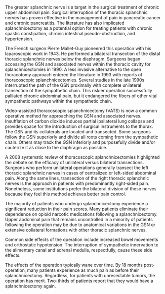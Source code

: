 The greater splanchnic nerve is a target in the surgical treatment of chronic upper abdominal pain. Surgical interruption of the thoracic splanchnic nerves has proven effective in the management of pain in pancreatic cancer and chronic pancreatitis. The literature has also implicated splanchnicectomy as a potential option for treating patients with chronic spastic constipation, chronic intestinal pseudo-obstruction, and hypertension.

The French surgeon Pierre Mallet-Guy pioneered this operation with his laparoscopic work in 1943. He performed a bilateral transection of the distal thoracic splanchnic nerves below the diaphragm. Surgeons began accessing the GSN and associated nerves within the thoracic cavity for splanchnicectomies in 1990. A less invasive alternative to the open thoracotomy approach entered the literature in 1993 with reports of thoracoscopic splanchnicectomies. Several studies in the late 1990s interrupted the path of the GSN proximally with complete unilateral transection of the sympathetic chain. This riskier operation successfully palliated chronic abdominal pain, but it endangered the fibers of other vital sympathetic pathways within the sympathetic chain.

Video-assisted thoracoscopic splanchnicectomy (VATS) is now a common operative method for approaching the GSN and associated nerves. Insufflation of carbon dioxide induces partial ipsilateral lung collapse and provides space for the introduction of surgical instruments to the thorax. The GSN and its collaterals are located and transected. Some surgeons follow the GSN superiorly and divide all roots coming from the sympathetic chain. Others may track the GSN inferiorly and purposefully divide and/or cauterize it as close to the diaphragm as possible.

A 2008 systematic review of thoracoscopic splanchnicectomies highlighted the debate on the efficacy of unilateral versus bilateral transections. Surgeons who perform unilateral operations generally transect the left thoracic splanchnic nerves in cases of centralized or left-sided abdominal pain. Along the same lines, transection of the right thoracic splanchnic nerves is the approach in patients with predominantly right-sided pain. Nonetheless, some institutions prefer the bilateral division of these nerves because they feel this method achieves better pain control.

The majority of patients who undergo splanchnicectomy experience a significant reduction in their pain scores. Many patients eliminate their dependence on opioid narcotic medications following a splanchnicectomy. Upper abdominal pain that remains uncontrolled in a minority of patients following the operation may be due to anatomical variations in the GSN or extensive collateral formations with other thoracic splanchnic nerves.

Common side effects of the operation include increased bowel movements and orthostatic hypotension. The interruption of sympathetic innervation to the alimentary canal and adrenal medulla, respectfully, cause these side effects.

The effects of the operation typically wane over time. By 18 months post-operation, many patients experience as much pain as before their splanchnicectomy. Regardless, for patients with unresectable tumors, the operation has merit. Two-thirds of patients report that they would have a splanchnicectomy again.